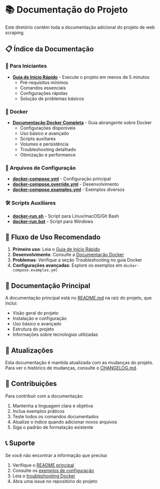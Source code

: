 # 📚 Documentação do Projeto

Este diretório contém toda a documentação adicional do projeto de web scraping.

## 📋 Índice da Documentação

### 🚀 Para Iniciantes
- **[Guia de Início Rápido](QUICKSTART.md)** - Execute o projeto em menos de 5 minutos
  - Pré-requisitos mínimos
  - Comandos essenciais
  - Configurações rápidas
  - Solução de problemas básicos

### 🐳 Docker
- **[Documentação Docker Completa](DOCKER.md)** - Guia abrangente sobre Docker
  - Configurações disponíveis
  - Uso básico e avançado
  - Scripts auxiliares
  - Volumes e persistência
  - Troubleshooting detalhado
  - Otimização e performance

### 📁 Arquivos de Configuração
- **[docker-compose.yml](../docker-compose.yml)** - Configuração principal
- **[docker-compose.override.yml](../docker-compose.override.yml)** - Desenvolvimento
- **[docker-compose.examples.yml](../docker-compose.examples.yml)** - Exemplos diversos

### 🛠️ Scripts Auxiliares
- **[docker-run.sh](../scripts/docker-run.sh)** - Script para Linux/macOS/Git Bash
- **[docker-run.bat](../scripts/docker-run.bat)** - Script para Windows

## 🎯 Fluxo de Uso Recomendado

1. **Primeiro uso**: Leia o [Guia de Início Rápido](QUICKSTART.md)
2. **Desenvolvimento**: Consulte a [Documentação Docker](DOCKER.md)
3. **Problemas**: Verifique a seção Troubleshooting no guia Docker
4. **Configurações avançadas**: Explore os exemplos em `docker-compose.examples.yml`

## 📖 Documentação Principal

A documentação principal está no [README.md](../README.md) na raiz do projeto, que inclui:

- Visão geral do projeto
- Instalação e configuração
- Uso básico e avançado
- Estrutura do projeto
- Informações sobre tecnologias utilizadas

## 🔄 Atualizações

Esta documentação é mantida atualizada com as mudanças do projeto. Para ver o histórico de mudanças, consulte o [CHANGELOG.md](../CHANGELOG.md).

## 🤝 Contribuições

Para contribuir com a documentação:

1. Mantenha a linguagem clara e objetiva
2. Inclua exemplos práticos
3. Teste todos os comandos documentados
4. Atualize o índice quando adicionar novos arquivos
5. Siga o padrão de formatação existente

## 📞 Suporte

Se você não encontrar a informação que precisa:

1. Verifique o [README principal](../README.md)
2. Consulte os [exemplos de configuração](../docker-compose.examples.yml)
3. Leia o [troubleshooting Docker](DOCKER.md#troubleshooting)
4. Abra uma issue no repositório do projeto
